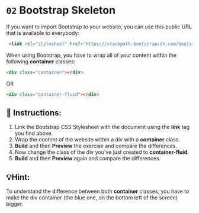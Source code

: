 # `02` Bootstrap Skeleton

If you want to import Bootstrap to your website, you can use this public URL that is available to everybody:

```html
 <link rel="stylesheet" href="https://stackpath.bootstrapcdn.com/bootstrap/4.1.3/css/bootstrap.min.css" integrity="sha384-MCw98/SFnGE8fJT3GXwEOngsV7Zt27NXFoaoApmYm81iuXoPkFOJwJ8ERdknLPMO" crossorigin="anonymous">

```


When using Bootstrap, you have to wrap all of your content within the following **container** classes:

```html
<div class="container"></div>
```
OR
```html
<div class="container-fluid"></div>
```


## 📝 Instructions:


1. Link the Bootstrap CSS Stylesheet with the document using the **link** tag you find above.
2. Wrap the content of the website within a div with a **container** class.
3. **Build** and then **Preview** the exercise and compare the differences.
4. Now change the class of the div you've just created to **container-fluid**.
5. **Build** and then **Preview** again and compare the differences.


## 💡Hint:

To understand the difference between both **container** classes, you have to make the div container (the blue one, on the bottom left of the screen) bigger.


